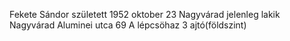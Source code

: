 Fekete Sándor született 1952 oktober 23 Nagyvárad jelenleg lakik Nagyvárad Aluminei utca 69 A lépcsöhaz 3 ajtó(földszint)
